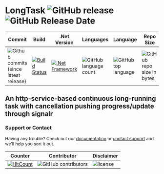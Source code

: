 # LongTask ![GitHub release](https://img.shields.io/github/release/ajeetx/LongTask.svg?style=for-the-badge)   ![GitHub Release Date](https://img.shields.io/github/release-date/ajeetx/LongTask.svg?style=plastic)

| Commit | Build | .Net Version | Languages | Language | Repo Size  |
| ---     | ---   | ---    | ---        | ---      | ---        | 
|![Github commits (since latest release)](https://img.shields.io/github/commits-since/ajeetx/longtask/latest.svg) | [![Build Status](https://travis-ci.org/AJEETX/LongTask.png?branch=master&style=for-the-badge)](https://travis-ci.org/AJEETX/LongTask) | [![.Net Framework](https://img.shields.io/badge/DotNet-4.6.1-blue.svg?style=plastic)](https://www.microsoft.com/en-au/download/details.aspx?id=49981) | ![GitHub language count](https://img.shields.io/github/languages/count/ajeetx/Carz.svg?style=plastic) | ![GitHub top language](https://img.shields.io/github/languages/top/ajeetx/LongTask.svg) |![GitHub repo size in bytes](https://img.shields.io/github/repo-size/ajeetx/LongTask.svg) 

## An http-service-based continuous long-running task with cancellation pushing progress/update through signalr


### Support or Contact

Having any trouble? Check out our [documentation](https://github.com/AJEETX/LongTask/blob/master/README.md) or [contact support](mailto:ajeetkumar@email.com) and we’ll help you sort it out.

|  Counter   | Contributor | Disclaimer |
| ---        |   ---       | ---         |
| [![HitCount](http://hits.dwyl.io/ajeetx/LongTask/projects/1.svg?style=plastic)](http://hits.dwyl.io/ajeetx/LongTask/projects/1)| ![GitHub contributors](https://img.shields.io/github/contributors/ajeetx/LongTask.svg?style=plastic)|![license](https://img.shields.io/github/license/ajeetx/LongTask.svg?style=plastic) |
